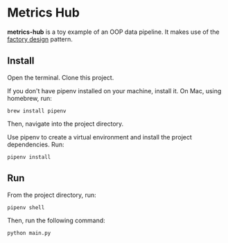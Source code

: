 # Metrics Hub

**metrics-hub** is a toy example of an OOP data pipeline. It makes use of the [factory design](https://refactoring.guru/design-patterns/factory-method) pattern.

## Install
Open the terminal. Clone this project.

If you don't have pipenv installed on your machine, install it. On Mac, using homebrew, run:

`brew install pipenv`

Then, navigate into the project directory.

Use pipenv to create a virtual environment and install the project dependencies. Run:

`pipenv install`

## Run

From the project directory, run:

```pipenv shell```  

Then, run the following command:

```python main.py```
